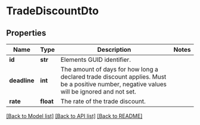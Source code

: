 # TradeDiscountDto

## Properties
Name | Type | Description | Notes
------------ | ------------- | ------------- | -------------
**id** | **str** | Elements GUID identifier. | 
**deadline** | **int** | The amount of days for how long a declared trade discount applies. Must be a positive number, negative values will be ignored and not set. | 
**rate** | **float** | The rate of the trade discount. | 

[[Back to Model list]](../README.md#documentation-for-models) [[Back to API list]](../README.md#documentation-for-api-endpoints) [[Back to README]](../README.md)


